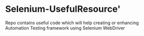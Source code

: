 # Selenium-UsefulResource'
Repo contains useful code which will help creating or enhancing Automation Testing framework using Selenium WebDriver
